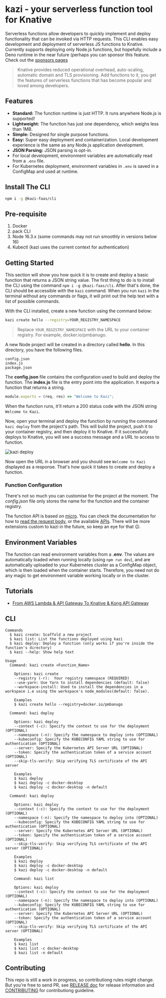 # kazi - your serverless function tool for Knative

Serverless functions allow developers to quickly implement and deploy functionality that can be invoked via HTTP requests. This CLI enables easy development and deployment of serverless JS functions to Knative. Currently supports deploying only Node.js functions, but hopefully include a Deno runtime in the near future (perhaps you can sponsor this feature. Check out the [sponsors pages](https://github.com/sponsors/pmbanugo)

> Knative provides reduced operational overhead, auto-scaling, automatic domain and TLS provisioning. Add functions to it, you get the features of serverless functions that has become popular and loved among developers.

## Features

- **Standard:** The function runtime is just HTTP. It runs anywhere Node.js is supported!
- **Lightweight:** The function has just one dependency, which weighs less than 1MB.
- **Simple:** Designed for single purpose functions.
- **Easy:** Super easy deployment and containerization. Local development experience is the same as any Node.js application development.
- **JSON Parsing:** JSON parsing is opt-in.
- For local development, environment variables are automatically read from a `.env` file.
- For Kubernetes deployment, environment variables in `.env` is saved in a ConfigMap and used at runtime.

## Install The CLI

```bash
npm i -g @kazi-faas/cli
```

## Pre-requisite

1. Docker
2. pack CLI
3. Node 16.3.x (some commands may not run smoothly in versions below 16)
4. Kubectl (kazi uses the current context for authentication)

## Getting Started

This section will show you how quick it is to create and deploy a basic function that returns a JSON string value. The first thing to do is to install the CLI using the command `npm i -g @kazi-faas/cli`. After that's done, the CLI should be accessible with the `kazi` command. When you run `kazi` in the terminal without any commands or flags, it will print out the help text with a list of possible commands.

With the CLI installed, create a new function using the command below:

```bash
kazi create hello --registry=YOUR_REGISTRY_NAMESPACE
```

> Replace `YOUR_REGISTRY_NAMESPACE` with the URL to your container registry. For example, docker.io/pmbanugo.

A new Node project will be created in a directory called **hello**. In this directory, you have the following files.

```
config.json
index.js
package.json
```

The **config.json** file contains the configuration used to build and deploy the function. The **index.js** file is the entry point into the application. It exports a function that returns a string.

```javascript
module.exports = (req, res) => "Welcome to Kazi";
```

When the function runs, it'll return a 200 status code with the JSON string `Welcome to Kazi`.

Now, open your terminal and deploy the function by running the command `kazi deploy` from the project's path. This will build the project, push it to your container registry, and then deploy it to Knative. If it successfully deploys to Knative, you will see a success message and a URL to access to function.

![kazi deploy](https://dev-to-uploads.s3.amazonaws.com/uploads/articles/va7fe3fd7vp1waegp1qy.png)

Now open the URL in a browser and you should see `Welcome to Kazi` displayed as a response. That's how quick it takes to create and deploy a function.

### Function Configuration

There's not so much you can customise for the project at the moment. The _config.json_ file only stores the name for the function and the container registry.

The function API is based on [micro](https://github.com/vercel/micro). You can check the documentation for how to [read the request body](https://github.com/vercel/micro#body-parsing), or the available [APIs](https://github.com/vercel/micro#api). There will be more extensions custom to kazi in the future, so keep an eye for that 😉.

## Environment Variables

The function can read environment variables from a **.env**. The values are automatically loaded when running locally (using `npm run dev`), and are automatically uploaded to your Kubernetes cluster as a ConfigMap object, which is then loaded when the container starts. Therefore, you need not do any magic to get environment variable working locally or in the cluster.

## Tutorials

- [From AWS Lambda & API Gateway To Knative & Kong API Gateway](https://www.pmbanugo.me/blog/2022-02-13-from-aws-lambda-api-gateway-to-knative-kong-api-gateway/)

## CLI

```
Commands
  $ kazi create: Scaffold a new project
  $ kazi list: List the functions deployed using kazi
  $ kazi deploy: Deploy a function (only works if you're inside the function's directory)
  $ kazi --help: Show help text

Usage
  Command: kazi create <Function_Name>

	Options: kazi create
	--registry (-r):  Your registry namespace (REQUIRED)
    --use-yarn: Use Yarn to install dependencies (default: false)
    --workspace-install: Used to install the dependencies in a workspace i.e using the workspace's node_modules(default: false).

	Examples
	$ kazi create hello --registry=docker.io/pmbanugo

  Command: kazi deploy

	Options: kazi deploy
	--context (-c): Specify the context to use for the deployment (OPTIONAL)
    --namespace (-n): Specify the namespace to deploy into (OPTIONAL)
    --kubeconfig: Specify the KUBECONFIG YAML string to use for authentication (OPTIONAL)
    --server: Specify the Kubernetes API Server URL (OPTIONAL)
    --token: Specify the authentication token of a service account (OPTIONAL)
	--skip-tls-verify: Skip verifying TLS certificate of the API server

	Examples
	$ kazi deploy
	$ kazi deploy -c docker-desktop
	$ kazi deploy -c docker-desktop -n default

  Command: kazi deploy

	Options: kazi deploy
	--context (-c): Specify the context to use for the deployment (OPTIONAL)
    --namespace (-n): Specify the namespace to deploy into (OPTIONAL)
    --kubeconfig: Specify the KUBECONFIG YAML string to use for authentication (OPTIONAL)
    --server: Specify the Kubernetes API Server URL (OPTIONAL)
    --token: Specify the authentication token of a service account (OPTIONAL)
	--skip-tls-verify: Skip verifying TLS certificate of the API server (OPTIONAL)

	Examples
	$ kazi deploy
	$ kazi deploy -c docker-desktop
	$ kazi deploy -c docker-desktop -n default

	Command: kazi list

	Options: kazi deploy
	--context (-c): Specify the context to use for the deployment (OPTIONAL)
    --namespace (-n): Specify the namespace to deploy into (OPTIONAL)
    --kubeconfig: Specify the KUBECONFIG YAML string to use for authentication (OPTIONAL)
    --server: Specify the Kubernetes API Server URL (OPTIONAL)
    --token: Specify the authentication token of a service account (OPTIONAL)
	--skip-tls-verify: Skip verifying TLS certificate of the API server (OPTIONAL)

	Examples
	$ kazi list
	$ kazi list -c docker-desktop
	$ kazi list -n default
```

## Contributing

This repo is still a work in progress, so contributiong rules might change. But you're free to send PR, see [RELEASE doc](/RELEASE.md) for release information and [CONTRIBUTING](#) for contributiong guideline.
